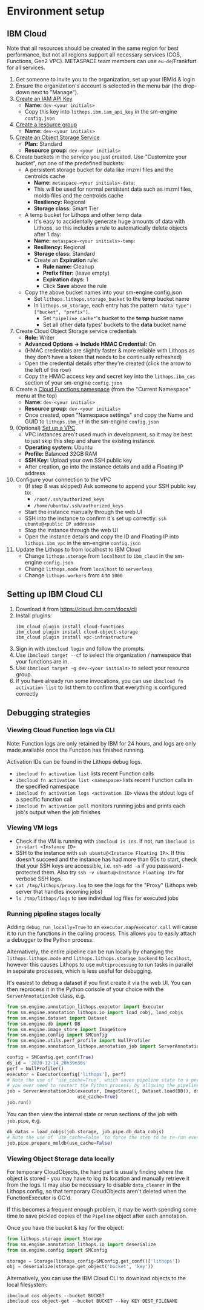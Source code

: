 # Environment setup

## IBM Cloud

Note that all resources should be created in the same region for best performance, 
but not all regions support all necessary services (COS, Functions, Gen2 VPC). 
METASPACE team members can use `eu-de`/Frankfurt for all services. 

1. Get someone to invite you to the organization, set up your IBMid & login
2. Ensure the organization's account is selected in the menu bar (the drop-down next to "Manage").
3. [Create an IAM API Key](https://cloud.ibm.com/iam/apikeys)
    * **Name:** `dev-<your initials>`
    * Copy this key into `lithops.ibm.iam_api_key` in the sm-engine `config.json`
4. [Create a resource group](https://cloud.ibm.com/account/resource-groups)
    * **Name:** `dev-<your initials>`
5. [Create an Object Storage Service](https://cloud.ibm.com/objectstorage/create)
    * **Plan:** Standard
    * **Resource group:** `dev-<your initials>`
6. Create buckets in the service you just created. Use "Customize your bucket", not one of the predefined buckets:
    * A persistent storage bucket for data like imzml files and the centroids cache
        * **Name:** `metaspace-<your initials>-data`:
        * This will be used for normal persistent data such as imzml files, moldb files and the centroids cache
        * **Resiliency:** Regional
        * **Storage class:** Smart Tier
    * A temp bucket for Lithops and other temp data  
        * It's easy to accidentally generate huge amounts of data with Lithops, so this includes a rule to automatically delete objects after 1 day:
        * **Name:** `metaspace-<your initials>-temp`:
        * **Resiliency:** Regional
        * **Storage class:** Standard
        * Create an **Expiration** rule:
            * **Rule name:** Cleanup
            * **Prefix filter:** (leave empty)
            * **Expiration days:** 1
            * Click **Save** above the rule
    * Copy the above bucket names into your sm-engine config.json
        * Set `lithops.lithops.storage_bucket` to the **temp** bucket name
        * In `lithops.sm_storage`, each entry has the pattern `"data type": ["bucket", "prefix"]`. 
            * Set `"pipeline_cache"`'s bucket to the **temp** bucket name
            * Set all other data types' buckets to the **data** bucket name
7. Create Cloud Object Storage service credentials
    * **Role:** Writer
    * **Advanced Options -> Include HMAC Credential:** On
    * (HMAC credentials are slightly faster & more reliable with Lithops as they don't have a token that needs to be 
    continually refreshed)
    * Open the credential details after they're created (click the arrow to the left of the row)
    * Copy the HMAC access key and secret key into the `lithops.ibm_cos` section of your sm-engine `config.json`  
8. Create a [Cloud Functions namespace](https://cloud.ibm.com/functions/) (from the "Current Namespace" menu at the top)
    * **Name:** `dev-<your initials>`
    * **Resource group:** `dev-<your initials>`
    * Once created, open "Namespace settings" and copy the Name and GUID to `lithops.ibm_cf` in the sm-engine `config.json`
9. (Optional) [Set up a VPC](https://cloud.ibm.com/vpc-ext/provision/vs)
    * VPC instances aren't used much in development, so it may be best to just skip this step and share the existing instance. 
    * **Operating system:** Ubuntu
    * **Profile:** Balanced 32GB RAM
    * **SSH Key:** Upload your own SSH public key
    * After creation, go into the instance details and add a Floating IP address
10. Configure your connection to the VPC
    * (If step 8 was skipped) Ask someone to append your SSH public key to:
        * `/root/.ssh/authorized_keys`
        * `/home/ubuntu/.ssh/authorized_keys`
    * Start the instance manually through the web UI
    * SSH into the instance to confirm it's set up correctly: `ssh ubuntu@<public IP address>`
    * Stop the instance through the web UI
    * Open the instance details and copy the ID and Floating IP into `lithops.ibm_vpc` in the sm-engine `config.json`
11. Update the Lithops to from localhost to IBM Cloud
    * Change `lithops.storage` from `localhost` to `ibm_cloud` in the sm-engine `config.json`
    * Change `lithops.mode` from `localhost` to `serverless`
    * Change `lithops.workers` from `4` to `1000`

## Setting up IBM Cloud CLI

1. Download it from https://cloud.ibm.com/docs/cli
2. Install plugins:
    ```
    ibm_cloud plugin install cloud-functions
    ibm_cloud plugin install cloud-object-storage
    ibm_cloud plugin install vpc-infrastructure
    ```
3. Sign in with `ibmcloud login` and follow the prompts.
4. Use `ibmcloud target --cf` to select the organization / namespace that your functions are in.
5. Use `ibmcloud target -g dev-<your initials>` to select your resource group.
6. If you have already run some invocations, you can use `ibmcloud fn activation list` to list them to confirm that everything is configured correctly

## Debugging strategies

### Viewing Cloud Function logs via CLI

Note: Function logs are only retained by IBM for 24 hours, and logs are only made available once the Function has finished running.

Activation IDs can be found in the Lithops debug logs. 

* `ibmcloud fn activation list` lists recent Function calls
* `ibmcloud fn activation list <namespace>` lists recent Function calls in the specified namespace
* `ibmcloud fn activation logs <activation ID>` views the stdout logs of a specific function call
* `ibmcloud fn activation poll` monitors running jobs and prints each job's output when the job finishes

### Viewing VM logs

* Check if the VM is running with `ibmcloud is ins`. If not, run `ibmcloud is in-start <Instance ID>`
* SSH to the instance with `ssh ubuntu@<Instance Floating IP>`. If this doesn't succeed and the instance has had 
more than 60s to start, check that your SSH keys are accessible, i.e. `ssh-add -a` if you password-protected them. 
Also try `ssh -v ubuntu@<Instance Floating IP>` for verbose SSH logs.
* `cat /tmp/lithops/proxy.log` to see the logs for the "Proxy" (Lithops web server that handles incoming jobs)
* `ls /tmp/lithops/logs` to see individual log files for executed jobs

### Running pipeline stages locally

Adding `debug_run_locally=True` to an `executor.map`/`executor.call` will cause it to run the functions in the
calling process. This allows you to easily attach a debugger to the Python process.

Alternatively, the entire pipeline can be run locally by changing the `lithops.lithops.mode` and 
`lithops.lithops.storage_backend` to `localhost`, however this causes Lithops to use `multiprocessing` to run tasks
in parallel in separate processes, which is less useful for debugging.

It's easiest to debug a dataset if you first create it via the web UI. You can then reprocess it in the Python console
of your choice with the `ServerAnnotationJob` class, e.g.

```python
from sm.engine.annotation_lithops.executor import Executor
from sm.engine.annotation_lithops.io import load_cobj, load_cobjs
from sm.engine.dataset import Dataset
from sm.engine.db import DB
from sm.engine.image_store import ImageStore
from sm.engine.config import SMConfig
from sm.engine.utils.perf_profile import NullProfiler
from sm.engine.annotation_lithops.annotation_job import ServerAnnotationJob

config = SMConfig.get_conf(True)
ds_id = '2020-12-14_20h39m30s'
perf = NullProfiler()
executor = Executor(config['lithops'], perf)
# Note the use of "use_cache=True", which saves pipeline state to a persistent cache. This saves a lot of time if
# you ever need to restart the Python process, by allowing the pipeline to skip steps that have previously been run.
job = ServerAnnotationJob(executor, ImageStore(), Dataset.load(DB(), ds_id), perf,
                          use_cache=True)
job.run()
```

You can then view the internal state or rerun sections of the job with `job.pipe`, e.g.

```python
db_datas = load_cobjs(job.storage, job.pipe.db_data_cobjs)
# Note the use of `use_cache=False` to force the step to be re-run even if it was cached.
job.pipe.prepare_moldb(use_cache=False)
```


### Viewing Object Storage data locally

For temporary CloudObjects, the hard part is usually finding where the object is stored - you may have to log its 
location and manually retrieve it from the logs. It may also be necessary to disable `data_cleaner` in the 
Lithops config, so that temporary CloudObjects aren't deleted when the FunctionExecutor is GC'd.

If this becomes a frequent enough problem, it may be worth spending some time to save pickled copies of the `Pipeline`
object after each annotation.

Once you have the bucket & key for the object:

```python
from lithops.storage import Storage
from sm.engine.annotation_lithops.io import deserialize
from sm.engine.config import SMConfig

storage = Storage(lithops_config=SMConfig.get_conf()['lithops'])
obj = deserialize(storage.get_object('bucket', 'key'))
```   

Alternatively, you can use the IBM Cloud CLI to download objects to the local filesystem:

```
ibmcloud cos objects --bucket BUCKET
ibmcloud cos object-get --bucket BUCKET --key KEY DEST_FILENAME
```